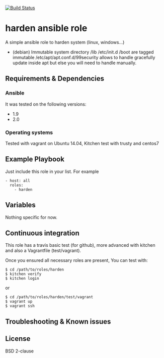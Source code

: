[![Build Status](https://travis-ci.org/juju4/ansible-harden.svg?branch=master)](https://travis-ci.org/juju4/ansible-harden)
# harden ansible role

A simple ansible role to harden system (linux, windows...)

* (debian) Immutable system directory
/lib /etc/init.d /boot are tagged immutable
/etc/apt/apt.conf.d/99security allows to handle gracefully update inside apt but else you will need to handle manually.

## Requirements & Dependencies

### Ansible
It was tested on the following versions:
 * 1.9
 * 2.0

### Operating systems

Tested with vagrant on Ubuntu 14.04, Kitchen test with trusty and centos7

## Example Playbook

Just include this role in your list.
For example

```
- host: all
  roles:
    - harden
```

## Variables

Nothing specific for now.

## Continuous integration

This role has a travis basic test (for github), more advanced with kitchen and also a Vagrantfile (test/vagrant).

Once you ensured all necessary roles are present, You can test with:
```
$ cd /path/to/roles/harden
$ kitchen verify
$ kitchen login
```
or
```
$ cd /path/to/roles/harden/test/vagrant
$ vagrant up
$ vagrant ssh
```

## Troubleshooting & Known issues


## License

BSD 2-clause

